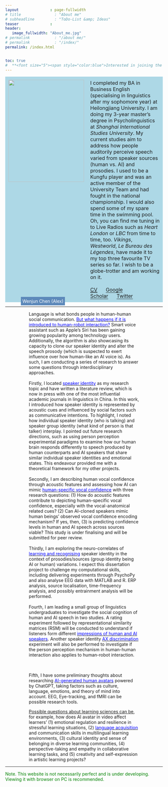 ```yaml
---
layout              : page-fullwidth
# title               : "About me"
# subheadline         : "ToDo-List &amp; Ideas"
teaser              : 
header:
   image_fullwidth: "About_me.jpg"
# permalink           : "/about me/"
# permalink           : "/index/"
permalink: /index.html


toc: true
#  **<font size="5"><span style="color:blue">Interested in joining the SoBA Lab?</span></font>**
---
```

<div class="batch">
  <div class="image-container">
    <img class="main-image" src="{{ site.url }}{{ site.baseurl }}/images/Alex_photo_1.jpg" alt="">
    <div class="overlay">Wenjun Chen (Alex)</div>
  </div>
  <p class="text">I completed my BA in Business English (specialising in linguistics after my sophomore year) at Heilongjiang University. I am doing my 3-year master’s degree in Psycholinguistics at <em>Shanghai International Studies University</em>. My current studies aim to address how people auditorily perceive speech varied from speaker sources (human vs. AI) and prosodies. I used to be a Kungfu player and was an active member of the University Team and had fought in the national championship. I would also spend some of my spare time in the swimming pool. Oh, you can find me tuning in to Live Radios such as <em>Heart London</em> or <em>LBC</em> from time to time, too.  <em>Vikings</em>, <em>Westworld</em>, <em>Le Bureau des Légendes</em>, have made it to my top three favourite TV series so far. I wish to be a globe-trotter and am working on it. <br/> <br/> <a href="{{ site.url }}{{ site.baseurl }}/files/CV_Wenjun_Chen_30_May_2023.pdf" target="_blank"><span style="text-decoration: underline; text-underline-offset: 3px;">CV</span></a>&nbsp;&nbsp;&nbsp;&nbsp;&nbsp;&nbsp;<a href="https://scholar.google.co.uk/citations?user=MOPUcx8AAAAJ&hl=zh-TW" target="_blank" style="text-decoration: underline; text-underline-offset: 3px;">Google Scholar</a>&nbsp;&nbsp;&nbsp;&nbsp;&nbsp;&nbsp;<a href="https://twitter.com/wenjunchen_alex" target="_blank" style="text-decoration: underline; text-underline-offset: 3px;">Twitter</a> </p> 

  

</div>

<style>
.batch {
  background-color: lightblue;
  margin: 0px;
  display: flex;
}

.image-container {
  position: relative;
  flex-basis: 40%;
}

.main-image {
  width: 242px; 
  height: 325.5px;
  padding: 10px;
}

.overlay {
  position: absolute;
  bottom: -10px; 
  left: 50px; 
  padding: 5px;
  /* background-color: #113b60; */
  background-color: #5d89ba;
  color: white;
}

.text {
  font-size: 16px;
  margin: 10px;
  flex-basis: 120%;
}
</style>


---

<!-- **Keywords for my academic interest:** AI voice-cloning; Speaker identity; Vocal confidence; AI-generated avatar; Learning; EEG; fMRI -->

<div style="width: 70%; margin: auto;">

Language is what bonds people in human-human social communication. <a href="https://www.youtube.com/watch?v=dctcfxw13AQ" target="_blank"><span style="color:blue">But what happens if it is introduced to human-robot interaction?</span></a> Smart voice assistant such as Apple’s Siri has been gaining growing popularity among technology users. Additionally, the algorithm is also showcasing its capacity to clone our speaker identity and alter the speech prosody (which is suspected to exert influence over how human-like an AI voice is). As such, I am conducting a series of research to answer some questions through interdisciplinary approaches.
<br><br>
Firstly, I located <a href="https://www.science.org/doi/10.1126/science.1210277" target="_blank"><span style="color:blue">speaker identity</span></a> as my research topic and have written a literature review, which is now in press with one of the most influential academic journals in linguistics in China. In this work, I introduced how speaker identity is represented by acoustic cues and influenced by social factors such as communicative intentions. To highlight, I noted how individual speaker identity (who is talking) and speaker group identity (what kind of person is that talker) interplay. I pointed out future research directions, such as using person perception experimental paradigms to examine how our human brain responds differently to speech produced by human counterparts and AI speakers that share similar individual speaker identities and emotional states. This endeavour provided me with a theoretical framework for my other projects. 
 <br><br>
Secondly, I am describing human vocal confidence through acoustic features and assessing how AI can mimic <a href="https://psycnet.apa.org/doi/10.1016/j.specom.2017.01.011" target="_blank"><span style="color:blue">human-specific vocal confidence</span></a> with three research questions: (1) How do acoustic features contribute to depicting human-specific vocal confidence, especially with the vocal-anatomical related cues? (2) Can AI-cloned speakers mimic human beings’ observed vocal confidence encoding mechanism? If yes, then, (3) is predicting confidence levels in human and AI speech across sources viable? This study is under finalising and will be submitted for peer review. 
<br><br>
Thirdly, I am exploring the neuro-correlates of <a href="https://www.jneurosci.org/content/34/33/10821" target="_blank"><span style="color:blue">learning and recognising</span></a> speaker identity in the context of prosodies/sources (group identity being AI or human) variations. I expect this dissertation project to challenge my computational skills, including delivering experiments through PsychoPy and also analyse EEG data with MATLAB and R. ERP analysis, source localisation, time-frequency analysis, and possibly entrainment analysis will be performed. 
<br><br>
Fourth, I am leading a small group of linguistics undergraduates to investigate the social cognition of human and AI speech in two studies. A rating experiment followed by representational similarity matrices (RSM) will be conducted to understand if listeners form different <a href="https://www.sciencedirect.com/science/article/abs/pii/S074756320200081X" target="_blank"><span style="color:blue">impressions of human and AI speakers</span></a>. Another speaker identity <a href="https://www.pnas.org/doi/full/10.1073/pnas.1401383111" target="_blank"><span style="color:blue">AX discrimination</span></a> experiment will also be performed to investigate if the person perception mechanism in human-human interaction also applies to human-robot interaction.


<br><br>
Fifth, I have some preliminary thoughts about researching <a href="https://www.youtube.com/watch?v=U0HNdsxC8YU&t=248s" target="_blank"><span style="color:blue">AI-generated human avatars</span></a> powered by ChatGPT, taking factors such as culture, language, emotions, and theory of mind into account. EEG, Eye-tracking, and fMRI can be possible research tools. <br>

<a href="/web/AI_avatar_and_learning_sciences/">Possible questions about learning sciences can be</a>, for example, how does AI avatar in video affect learners’ (1) emotional regulation and resilience in stressful learning situations, (2) <a href="https://journals.sagepub.com/doi/full/10.1177/00336882231162868" target="_blank"><span style="color:blue">language acquisition</span></a> and communication skills in multilingual learning environments, (3) cultural identity and sense of belonging in diverse learning communities, (4) perspective-taking and empathy in collaborative learning tasks, and (5) creativity and self-expression in artistic learning projects?
</div>





----
<span style="color:green">Note. This website is not necessarily perfect and is under developing. Viewing it with browser on PC is recommended.</span>

